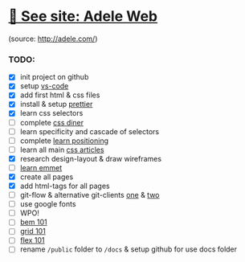 # [🚀 See site: Adele Web](https://monkeydub.github.io/Test/public)

(source: http://adele.com/)


### TODO:
- [x] init project on github
- [x] setup [vs-code](https://code.visualstudio.com)
- [x] add first html & css files
- [x] install & setup [prettier](https://github.com/prettier/prettier)
- [x] learn css selectors
- [ ] complete [css diner](https://flukeout.github.io)
- [ ] learn specificity and cascade of selectors
- [ ] complete [learn positioning](http://ru.learnlayout.com)
- [ ] learn all main [css articles](https://learn.javascript.ru/css-for-js)
- [x] research design-layout & draw wireframes
- [ ] [learn emmet](https://habr.com/post/175747/)
- [x] create all pages
- [x] add html-tags for all pages
- [ ] git-flow & alternative git-clients [one](https://www.gitkraken.com) & [two](https://www.sourcetreeapp.com)
- [ ] use google fonts
- [ ] WPO!
- [ ] [bem 101](https://css-tricks.com/bem-101/)
- [ ] [grid 101](https://learncssgrid.com)
- [ ] [flex 101](https://css-tricks.com/snippets/css/a-guide-to-flexbox/)
- [ ] rename `/public` folder to `/docs` & setup github for use docs folder

